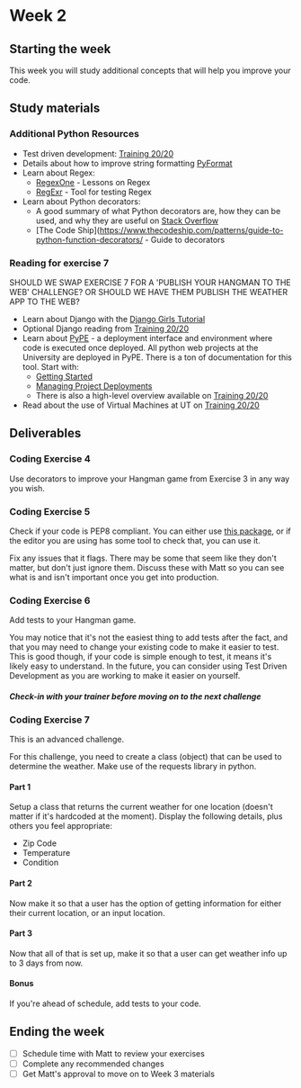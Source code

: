 # Week 2

## Starting the week
This week you will study additional concepts that will help you improve your code.

## Study materials
### Additional Python Resources
- Test driven development: [Training 20/20](https://wikis.utexas.edu/display/training2020/Test+Driven+Development)
- Details about how to improve string formatting [PyFormat](https://pyformat.info/)
- Learn about Regex:
    * [RegexOne](https://regexone.com/) - Lessons on Regex
    * [RegExr](https://regexr.com/) - Tool for testing Regex
- Learn about Python decorators:
    * A good summary of what Python decorators are, how they can be used, and why they are useful on [Stack Overflow](https://stackoverflow.com/questions/739654/how-to-make-a-chain-of-function-decorators/1594484#1594484)
    * [The Code Ship](https://www.thecodeship.com/patterns/guide-to-python-function-decorators/  - Guide to decorators

### Reading for exercise 7
SHOULD WE SWAP EXERCISE 7 FOR A 'PUBLISH YOUR HANGMAN TO THE WEB' CHALLENGE? OR SHOULD WE HAVE THEM PUBLISH THE WEATHER APP TO THE WEB?
- Learn about Django with the [Django Girls Tutorial](https://tutorial.djangogirls.org/en/)
- Optional Django reading from [Training 20/20](https://wikis.utexas.edu/display/training2020/Django)
- Learn about [PyPE](https://wikis.utexas.edu/display/python/PyPE+Documentation) - a deployment interface and environment where code is executed once deployed. All python web projects at the University are deployed in PyPE. There is a ton of documentation for this tool. Start with:
    * [Getting Started](https://wikis.utexas.edu/display/python/Getting+Started+with+PyPE)
    * [Managing Project Deployments](https://wikis.utexas.edu/display/python/Managing+Project+Deployments)
    * There is also a high-level overview available on [Training 20/20](https://wikis.utexas.edu/display/training2020/Managing+PyPE+Projects)
- Read about the use of Virtual Machines at UT on [Training 20/20](https://wikis.utexas.edu/display/training2020/Virtual+Machines)


## Deliverables
### Coding Exercise 4
Use decorators to improve your Hangman game from Exercise 3 in any way you wish.

### Coding Exercise 5
Check if your code is PEP8 compliant. You can either use [this package](https://pypi.org/project/pep8/), or if the editor you are using has some tool to check that, you can use it.

Fix any issues that it flags. There may be some that seem like they don't matter, but don't just ignore them. Discuss these with Matt so you can see what is and isn't important once you get into production.

### Coding Exercise 6
Add tests to your Hangman game.

You may notice that it's not the easiest thing to add tests after the fact, and that you may need to change your existing code to make it easier to test. This is good though, if your code is simple enough to test, it means it's likely easy to understand. In the future, you can consider using Test Driven Development as you are working to make it easier on yourself.

#### _**Check-in with your trainer before moving on to the next challenge**_

### Coding Exercise 7
This is an advanced challenge.

For this challenge, you need to create a class (object) that can be used to determine the weather. Make use of the requests library in python.

#### Part 1
Setup a class that returns the current weather for one location (doesn't matter if it's hardcoded at the moment). Display the following details, plus others you feel appropriate:
- Zip Code
- Temperature
- Condition

#### Part 2
Now make it so that a user has the option of getting information for either their current location, or an input location.

#### Part 3
Now that all of that is set up, make it so that a user can get weather info up to 3 days from now.

#### Bonus
If you're ahead of schedule, add tests to your code.

## Ending the week
- [ ] Schedule time with Matt to review your exercises
- [ ] Complete any recommended changes
- [ ] Get Matt's approval to move on to Week 3 materials
